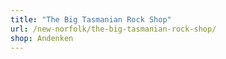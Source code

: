 ```yaml
---
title: "The Big Tasmanian Rock Shop"
url: /new-norfolk/the-big-tasmanian-rock-shop/
shop: Andenken
---
```

